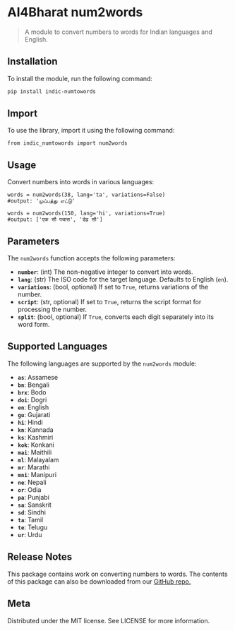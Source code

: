 
# AI4Bharat num2words

> A module to convert numbers to words for Indian languages and English.

## Installation

To install the module, run the following command:
```sh
pip install indic-numtowords
```

## Import

To use the library, import it using the following command:
```ssh
from indic_numtowords import num2words 
```

## Usage

Convert numbers into words in various languages:

```ssh
words = num2words(38, lang='ta', variations=False)
#output: 'முப்பத்து எட்டு'
```
```ssh
words = num2words(150, lang='hi', variations=True)
#output: ['एक सौ पचास', 'डेढ़ सौ'] 

```
## Parameters
The `num2words` function accepts the following parameters:

- **`number`**: (int) The non-negative integer to convert into words.
- **`lang`**: (str) The ISO code for the target language. Defaults to English (`en`).
- **`variations`**: (bool, optional) If set to `True`, returns variations of the number.
- **`script`**: (str, optional) If set to `True`, returns the script format for processing the number.
- **`split`**: (bool, optional) If `True`, converts each digit separately into its word form.

## Supported Languages
The following languages are supported by the `num2words` module:

- **`as`**: Assamese
- **`bn`**: Bengali
- **`brx`**: Bodo
- **`doi`**: Dogri
- **`en`**: English
- **`gu`**: Gujarati
- **`hi`**: Hindi
- **`kn`**: Kannada
- **`ks`**: Kashmiri
- **`kok`**: Konkani
- **`mai`**: Maithili
- **`ml`**: Malayalam
- **`mr`**: Marathi
- **`mni`**: Manipuri
- **`ne`**: Nepali
- **`or`**: Odia
- **`pa`**: Punjabi
- **`sa`**: Sanskrit
- **`sd`**: Sindhi
- **`ta`**: Tamil
- **`te`**: Telugu
- **`ur`**: Urdu



## Release Notes

This package contains work on converting numbers to words. The contents of this package can also be downloaded from our [GitHub repo.](https://github.com/AI4Bharat/indic-numtowords)

## Meta

Distributed under the MIT license. See LICENSE for more information.